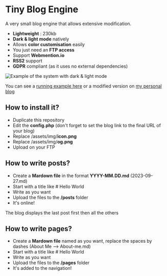 # Tiny Blog Engine
A very small blog engine that allows extensive modification.

- **Lightweight** : 230kb
- **Dark & light mode** natively
- Allows **color customisation** easily
- You just need an **FTP access**
- Support **Webmention.io**
- **RSS2** support
- **GDPR** compliant (as it uses no external dependencies)

![Example of the system with dark & light mode](https://github.com/nithou/tiny-blog-engine/blob/main/assets/img/og.png)

You can see a [running example here](https://nithou.net/sandbox/) or a modified version on [my personal blog](https://nithou.net/blog/)

## How to install it?
- Duplicate this repository
- Edit the **config.php** (don't forget to set the blog link to the final URL of your blog)
- Replace /assets/img/**icon.png**
- Replace /assets/img/**og.png**
- Upload on your FTP

## How to write posts?
- Create a **Mardown file** in the format **YYYY-MM.DD.md** (2023-09-27.md)
- Start with a title like # Hello World
- Write as you want
- Upload the files to the **/posts** folder
- It's online!

The blog displays the last post first then all the others

## How to write pages?
- Create a **Mardown file** named as you want, replace the spaces by dashes (About Me --> About-me.md)
- Start with a title like # Hello World
- Write as you want
- Upload the files to the **/pages** folder
- It's added to the navigation!
